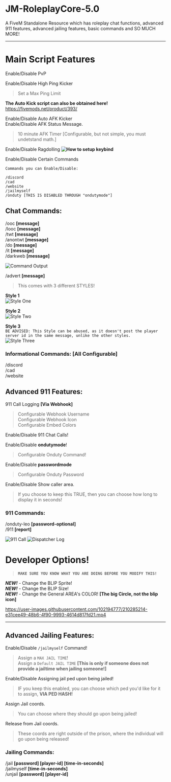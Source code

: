 # JM-RoleplayCore-5.0
A FiveM Standalone Resource which has roleplay chat functions, advanced 911 features, advanced jailing features,  basic commands and SO MUCH MORE!

---

# Main Script Features

Enable/Disable PvP <br>

Enable/Disable High Ping Kicker <br>
> Set a Max Ping Limit 

**The Auto Kick script can also be obtained here!**
https://fivemods.net/product/393/

Enable/Disable Auto AFK Kicker <br>
Enable/Disable AFK Status Message. <br>
> 10 minute AFK Timer [Configurable, but not simple, you must undetstand math.] <br>


Enable/Disable Ragdolling **![How to setup keybind](https://cdn.discordapp.com/attachments/832641794972844062/1059534490185252914/ca2f760cf90843bd263bb3ea2dc099ec.png)** <br>


Enable/Disable Certain Commands
```
Commands you can Enable/Disable:

/discord
/cad
/website
/jailmyself
/onduty [THIS IS DISABLED THROUGH "ondutymode"]
```

## Chat Commands:
/ooc **[message]** <br>
/looc **[message]** <br>
/twt **[message]** <br>
/anontwt **[message]** <br>
/do **[message]** <br>
/it **[message]** <br>
/darkweb **[message]** <br>

![Command Output](https://cdn.discordapp.com/attachments/1026885796210413678/1059546266486444133/RoleplayCore-Revamp.png)


/advert **[message]**
> This comes with 3 different STYLES!

**Style 1** <br>
![Style One](https://cdn.discordapp.com/attachments/1026885796210413678/1124857284930052197/89099e35253d27ef94405f1518ab988c.png) <br>

**Style 2** <br>
![Style Two](https://cdn.discordapp.com/attachments/1026885796210413678/1124857302462246912/61e4bb2e9d5f32e1402b6d68b5389a6f.png) <br>

**Style 3** <br> `BE ADVISED: This Style can be abused, as it doesn't post the player server id in the same message, unlike the other styles.`<br>
![Style Three](https://cdn.discordapp.com/attachments/1026885796210413678/1124857323437948989/7f9db9cbd29b6488e1b9d60208dd7240.png) <br>

### Informational Commands: [All Configurable]
/discord <br>
/cad <br>
/website <br>

## Advanced 911 Features:
911 Call Logging **[Via Webhook]**
> Configurable Webhook Username <br>
> Configurable Webhook Icon <br>
> Configurable Embed Colors 

Enable/Disable 911 Chat Calls!

Enable/Disable **ondutymode**!
> Configurable Onduty Command!

Enable/Disable **passwordmode**
> Configurable Onduty Password

Enable/Disable Show caller area.
> If you choose to keep this TRUE, then you can choose how long to display it in seconds!

### 911 Commands:
/onduty-leo **[password-optional]** <br>
/911 **[report]** <br>

![911 Call](https://cdn.discordapp.com/attachments/1026885796210413678/1059614941100908605/505dd680edbe5791e8e50da9ea6b81c7.png)
![Dispatcher Log](https://cdn.discordapp.com/attachments/1026885796210413678/1059613274582302771/911-log.png)

# Developer Options!
> **`MAKE SURE YOU KNOW WHAT YOU ARE DOING BEFORE YOU MODIFY THIS!`** <br>

***NEW!*** - Change the BLIP Sprite! <br>
***NEW!*** - Change the BLIP Size! <br>
***NEW!*** - Change the General AREA's COLOR! **[The big Circle, not the blip icon]** 

https://user-images.githubusercontent.com/102194777/210285214-e31cee49-48b6-4f90-9993-4614d817fd21.mp4


--- 
## Advanced Jailing Features:
Enable/Disable `/jailmyself` Command!

> Assign a `MAX JAIL TIME`! <br>
> Assign a `Default JAIL TIME` **[This is only if someone does not provide a jailtime when jailing someone!]** <br>

Enable/Disable Assigning jail ped upon being jailed!
> IF you keep this enabled, you can choose which ped you'd like for it to assign, **VIA PED HASH!**

Assign Jail coords.
> You can choose where they should go upon being jailed!

Release from Jail coords.
> These coords are right outside of the prison, where the individual will go upon being released!

### Jailing Commands:
/jail **[password] [player-id] [time-in-seconds]** <br>
/jailmyself **[time-in-seconds]** <br>
/unjail **[password] [player-id]**


